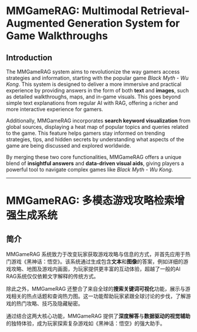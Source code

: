 # MMGameRAG: Multimodal Retrieval-Augmented Generation System for Game Walkthroughs

## Introduction

The MMGameRAG system aims to revolutionize the way gamers access strategies and information, starting with the popular game *Black Myth - Wu Kong*. This system is designed to deliver a more immersive and practical experience by providing answers in the form of both **text** and **images**, such as detailed walkthroughs, maps, and in-game visuals. This goes beyond simple text explanations from regular AI with RAG, offering a richer and more interactive experience for gamers.

Additionally, MMGameRAG incorporates **search keyword visualization** from global sources, displaying a heat map of popular topics and queries related to the game. This feature helps gamers stay informed on trending strategies, tips, and hidden secrets by understanding what aspects of the game are being discussed and explored worldwide.

By merging these two core functionalities, MMGameRAG offers a unique blend of **insightful answers** and **data-driven visual aids**, giving players a powerful tool to navigate complex games like *Black Myth - Wu Kong*.

---

# MMGameRAG: 多模态游戏攻略检索增强生成系统

## 简介

MMGameRAG 系统致力于改变玩家获取游戏攻略与信息的方式，并首先应用于热门游戏《黑神话：悟空》。该系统通过生成包含**文本**和**图像**的答案，例如详细的游戏攻略、地图及游戏内画面，为玩家提供更丰富的互动体验，超越了一般的AI RAG系统仅仅依赖文字解释的传统方式。

除此之外，MMGameRAG 还整合了来自全球的**搜索关键词可视化**功能，展示与游戏相关的热点话题和查询热力图。这一功能帮助玩家紧跟全球讨论的步伐，了解游戏的热门攻略、技巧及隐藏秘密。

通过结合这两大核心功能，MMGameRAG 提供了**深度解答**与**数据驱动的视觉辅助**的独特体验，成为玩家探索复杂游戏如《黑神话：悟空》的强大助手。
